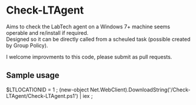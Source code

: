 # Check-LTAgent

Aims to check the LabTech agent on a Windows 7+ machine seems operable and re/install if required.  
Designed so it can be directly called from a scheuled task (possible created by Group Policy).

I welcome improvments to this code, please submit as pull requests.

## Sample usage

$LTLOCATIONID = 1 ; (new-object Net.WebClient).DownloadString('/Check-LTAgent/Check-LTAgent.ps1') | iex ;
